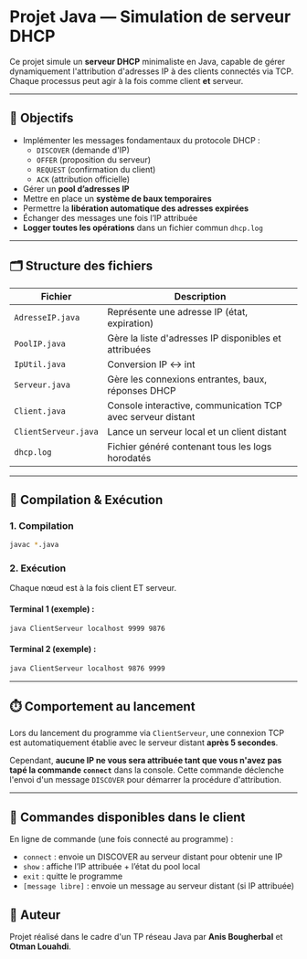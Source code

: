 # Projet Java — Simulation de serveur DHCP

Ce projet simule un **serveur DHCP** minimaliste en Java, capable de gérer dynamiquement l'attribution d'adresses IP à des clients connectés via TCP. Chaque processus peut agir à la fois comme client **et** serveur.

---

## 📌 Objectifs

- Implémenter les messages fondamentaux du protocole DHCP :
  - `DISCOVER` (demande d'IP)
  - `OFFER` (proposition du serveur)
  - `REQUEST` (confirmation du client)
  - `ACK` (attribution officielle)
- Gérer un **pool d’adresses IP**
- Mettre en place un **système de baux temporaires**
- Permettre la **libération automatique des adresses expirées**
- Échanger des messages une fois l’IP attribuée
- **Logger toutes les opérations** dans un fichier commun `dhcp.log`

---

## 🗂️ Structure des fichiers

| Fichier              | Description |
|----------------------|-------------|
| `AdresseIP.java`     | Représente une adresse IP (état, expiration) |
| `PoolIP.java`        | Gère la liste d'adresses IP disponibles et attribuées |
| `IpUtil.java`        | Conversion IP ↔️ int |
| `Serveur.java`       | Gère les connexions entrantes, baux, réponses DHCP |
| `Client.java`        | Console interactive, communication TCP avec serveur distant |
| `ClientServeur.java` | Lance un serveur local et un client distant |
| `dhcp.log`           | Fichier généré contenant tous les logs horodatés |

---

## 🚀 Compilation & Exécution

### 1. Compilation

```bash
javac *.java
```

### 2. Exécution

Chaque nœud est à la fois client ET serveur.

#### Terminal 1 (exemple) :

```bash
java ClientServeur localhost 9999 9876
```

#### Terminal 2 (exemple) :

```bash
java ClientServeur localhost 9876 9999
```


---

## ⏱️ Comportement au lancement

Lors du lancement du programme via `ClientServeur`, une connexion TCP est automatiquement établie avec le serveur distant **après 5 secondes**.

Cependant, **aucune IP ne vous sera attribuée tant que vous n'avez pas tapé la commande `connect`** dans la console. Cette commande déclenche l'envoi d'un message `DISCOVER` pour démarrer la procédure d'attribution.


---

## 🧪 Commandes disponibles dans le client

En ligne de commande (une fois connecté au programme) :

- `connect` : envoie un DISCOVER au serveur distant pour obtenir une IP
- `show` : affiche l’IP attribuée + l’état du pool local
- `exit` : quitte le programme
- `[message libre]` : envoie un message au serveur distant (si IP attribuée)



## 🧠 Auteur

Projet réalisé dans le cadre d'un TP réseau Java par **Anis Bougherbal** et **Otman Louahdi**.
